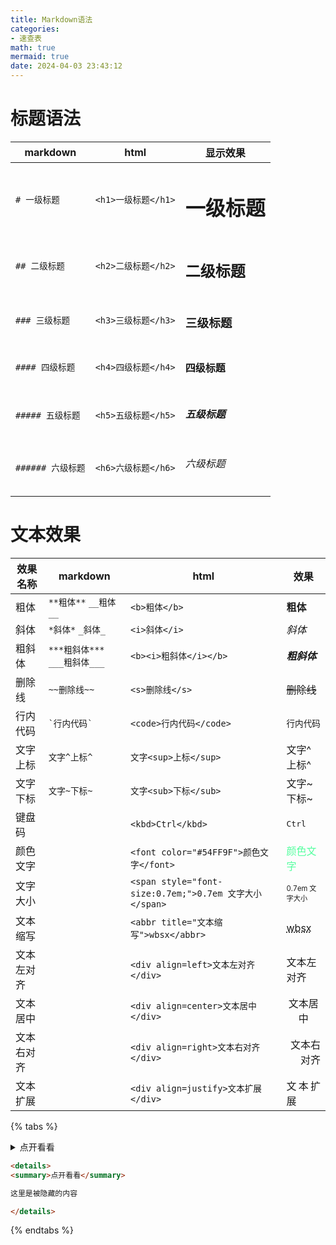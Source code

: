 ```yaml
---
title: Markdown语法
categories:  
- 速查表
math: true
mermaid: true
date: 2024-04-03 23:43:12
---
```

# 标题语法
| markdown         | html               | 显示效果          |
| ---------------- | ------------------ | ---------------- |
| `# 一级标题`      | `<h1>一级标题</h1>` | <h1>一级标题</h1> |
| `## 二级标题`     | `<h2>二级标题</h2>` | <h2>二级标题</h2> |
| `### 三级标题`    | `<h3>三级标题</h3>` | <h3>三级标题</h3> |
| `#### 四级标题`   | `<h4>四级标题</h4>` | <h4>四级标题</h4> |
| `##### 五级标题`  | `<h5>五级标题</h5>` | <h5>五级标题</h5> |
| `###### 六级标题` | `<h6>六级标题</h6>` | <h6>六级标题</h6> |

# 文本效果

| 效果名称 | markdown                | html | 效果 |
| -------- | ----------------------- | ---- | ---- |
| 粗体     | `**粗体**`   `__粗体__` | `<b>粗体</b>` | **粗体** |
| 斜体     | `*斜体*` `_斜体_`       | `<i>斜体</i>` | *斜体* |
| 粗斜体   | `***粗斜体***`  `___粗斜体___`      | `<b><i>粗斜体</i></b>` | ***粗斜体*** |
| 删除线   | `~~删除线~~`            | `<s>删除线</s>` | ~~删除线~~ |
| 行内代码 | `` `行内代码` `` | `<code>行内代码</code>` | `行内代码` |
| 文字上标 | `文字^上标^` | `文字<sup>上标</sup>` |文字^上标^|
| 文字下标 | `文字~下标~` | `文字<sub>下标</sub>` | 文字~下标~ |
| 键盘码 |  | `<kbd>Ctrl</kbd>` | <kbd>Ctrl</kbd> |
| 颜色文字 |  | `<font color="#54FF9F">颜色文字</font>` | <font color="#54FF9F">颜色文字</font> |
| 文字大小 |  | `<span style="font-size:0.7em;">0.7em 文字大小</span>` | <span style="font-size:0.7em;">0.7em 文字大小</span> |
| 文本缩写 |  | `<abbr title="文本缩写">wbsx</abbr>`    | <abbr title="文本缩写">wbsx</abbr> |
|文本左对齐|                                |`<div align=left>文本左对齐</div>`|<div align=left>文本左对齐</div> |
|文本居中|                                |`<div align=center>文本居中</div>`|<div align=center>文本居中</div>|
|文本右对齐|                                |`<div align=right>文本右对齐</div>`|<div align=right>文本右对齐</div>|
|文本扩展|                                |`<div align=justify>文本扩展</div>`|<div align=justify>文本扩展</div>|

{% tabs %}

<!-- tab 效果 -->

<details>
<summary>点开看看</summary>

这里是被隐藏的内容

</details>


<!-- endtab -->

<!-- tab 代码 -->

```markdown
<details>
<summary>点开看看</summary>

这里是被隐藏的内容

</details>
```

<!-- endtab -->


{% endtabs %}

<!--stackedit_data:
eyJoaXN0b3J5IjpbOTg1MjkwMjA1LDMyODIxMDAwMSwtNzgxNz
EwNzM0XX0=
-->